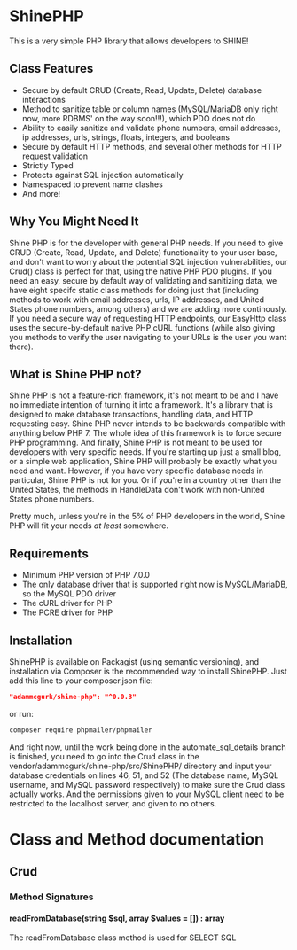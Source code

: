 # ShinePHP
This is a very simple PHP library that allows developers to SHINE!

## Class Features
- Secure by default CRUD (Create, Read, Update, Delete) database interactions
- Method to sanitize table or column names (MySQL/MariaDB only right now, more RDBMS' on the way soon!!!), which PDO does not do
- Ability to easily sanitize and validate phone numbers, email addresses, ip addresses, urls, strings, floats, integers, and booleans
- Secure by default HTTP methods, and several other methods for HTTP request validation
- Strictly Typed
- Protects against SQL injection automatically
- Namespaced to prevent name clashes
- And more!

## Why You Might Need It

Shine PHP is for the developer with general PHP needs. If you need to give CRUD (Create, Read, Update, and Delete) functionality to your user base, and don't want to worry about the potential SQL injection vulnerabilities, our Crud() class is perfect for that, using the native PHP PDO plugins. If you need an easy, secure by default way of validating and sanitizing data, we have eight specifc static class methods for doing just that (including methods to work with email addresses, urls, IP addresses, and United States phone numbers, among others) and we are adding more continously. If you need a secure way of requesting HTTP endpoints, our EasyHttp class uses the secure-by-default native PHP cURL functions (while also giving you methods to verify the user navigating to your URLs is the user you want there). 

## What is Shine PHP not?
Shine PHP is not a feature-rich framework, it's not meant to be and I have no immediate intention of turning it into a framework. It's a library that is designed to make database transactions, handling data, and HTTP requesting easy. Shine PHP never intends to be backwards compatible with anything below PHP 7. The whole idea of this framework is to force secure PHP programming. And finally, Shine PHP is not meant to be used for developers with very specific needs. If you're starting up just a small blog, or a simple web application, Shine PHP will probably be exactly what you need and want. However, if you have very specific database needs in particular, Shine PHP is not for you. Or if you're in a country other than the United States, the methods in HandleData don't work with non-United States phone numbers.

Pretty much, unless you're in the 5% of PHP developers in the world, Shine PHP will fit your needs *at least* somewhere.

## Requirements

- Minimum PHP version of PHP 7.0.0
- The only database driver that is supported right now is MySQL/MariaDB, so the MySQL PDO driver 
- The cURL driver for PHP
- The PCRE driver for PHP

## Installation

ShinePHP is available on Packagist (using semantic versioning), and installation via Composer is the recommended way to install ShinePHP. Just add this line to your composer.json file:

```json
"adammcgurk/shine-php": "^0.0.3"
```

or run:

```sh
composer require phpmailer/phpmailer
```

And right now, until the work being done in the automate_sql_details branch is finished, you need to go into the Crud class in the vendor/adammcgurk/shine-php/src/ShinePHP/ directory and input your database credentials on lines 46, 51, and 52 (The database name, MySQL username, and MySQL password respectively) to make sure the Crud class actually works. And the permissions given to your MySQL client need to be restricted to the localhost server, and given to no others.

# Class and Method documentation

## Crud

### Method Signatures

#### readFromDatabase(string $sql, array $values = []) : array

The readFromDatabase class method is used for SELECT SQL 

